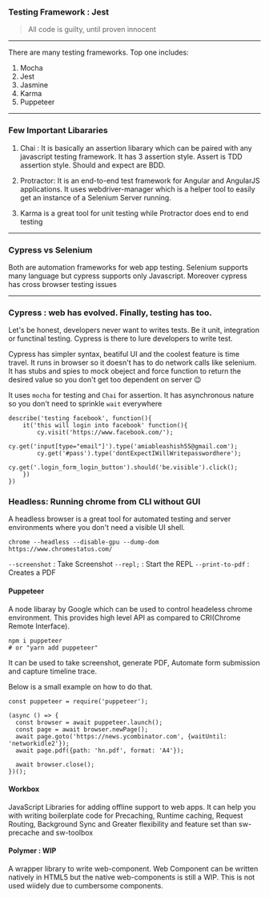 ### Testing Framework : Jest

> All code is guilty, until proven innocent

---

There are many testing frameworks. Top one includes:
1. Mocha
1. Jest 
1. Jasmine 
1. Karma
1. Puppeteer


---
### Few Important Libararies
1. Chai : It is basically an assertion libarary which can be paired with any javascript testing framework. It has 
3 assertion style. Assert is TDD assertion style. Should and expect are BDD.

1. Protractor: It is an end-to-end test framework for Angular and AngularJS applications. It uses webdriver-manager which is a helper tool to easily get an instance of a Selenium Server running.

1. Karma is a great tool for unit testing while Protractor does end to end testing




---
### Cypress vs Selenium
Both are automation frameworks for web app testing. Selenium supports many language but cypress supports only Javascript. Moreover cypress has cross browser testing issues

---
### Cypress : web has evolved. Finally, testing has too.
Let's be honest, developers never want to writes tests. Be it unit, integration or functinal testing. Cypress is there to lure developers to write test.

Cypress has simpler syntax, beatiful UI and the coolest feature is time travel. It runs in browser so it doesn't has to do network calls like selenium. It has stubs and spies to mock obeject and force function to return the desired value so you don't get too dependent on server :wink:

It uses `mocha` for testing and `Chai` for assertion. It has asynchronous nature so you don't need to sprinkle `wait` everywhere 

```
describe('testing facebook', function(){
    it('this will login into facebook' function(){
        cy.visit('https://www.facebook.com/');
        cy.get('input[type="email"]').type('amiableashish55@gmail.com');
        cy.get('#pass').type('dontExpectIWillWritepasswordhere');
        cy.get('.login_form_login_button').should('be.visible').click();
    })
})

```

### Headless: Running chrome from CLI without GUI
A headless browser is a great tool for automated testing and server environments where you don't need a visible UI shell.

```
chrome --headless --disable-gpu --dump-dom https://www.chromestatus.com/
```

`--screenshot` : Take Screenshot
`--repl;` : Start the REPL 
`--print-to-pdf` : Creates a PDF


#### Puppeteer
A node libaray by Google which can be used to control headeless chrome environment. This provides high level API as compared to CRI(Chrome Remote Interface).

```
npm i puppeteer
# or "yarn add puppeteer"
```

It can be used to take screenshot, generate PDF, Automate form submission and capture timeline trace.

Below is a small example on how to do that.
```
const puppeteer = require('puppeteer');

(async () => {
  const browser = await puppeteer.launch();
  const page = await browser.newPage();
  await page.goto('https://news.ycombinator.com', {waitUntil: 'networkidle2'});
  await page.pdf({path: 'hn.pdf', format: 'A4'});

  await browser.close();
})();
```


#### Workbox
JavaScript Libraries for adding offline support to web apps. It can help you with writing boilerplate code for Precaching,  Runtime caching, Request Routing,
 Background Sync and Greater flexibility and feature set than sw-precache and sw-toolbox


 #### Polymer : WIP
 A wrapper library to write web-component. Web Component can be written natively in HTML5 but the native web-components is still a WIP. This is not used wiidely due to cumbersome components.